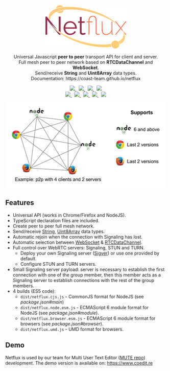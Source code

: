<p align="center">
  <a href="https://coast-team.github.io/netflux">
    <img src="manual/asset/logo_cropped.png" />
  </a>
</p>

<p align="center">
  Universal Javascript <strong style="font-weight: bold">peer to peer</strong> transport API for client and server.<br />
  Full mesh peer to peer network based on <strong style="font-weight: bold">RTCDataChannel</strong> and <strong style="font-weight: bold">WebSocket</strong>.<br />
  Send/receive <strong style="font-weight: bold">String</strong> and <strong style="font-weight: bold">Uint8Array</strong> data types.<br />
  Documentation: https://coast-team.github.io/netflux
</p>

<p align="center">
  <a href="https://www.npmjs.com/package/netflux">
    <img src="https://img.shields.io/npm/v/netflux.svg?style=flat-square" />
  </a>&nbsp;
  <a href="https://travis-ci.org/coast-team/netflux">
    <img src="https://travis-ci.org/coast-team/netflux.svg?branch=master" />
  </a>&nbsp;
  <a href="https://github.com/semantic-release/semantic-release">
    <img src="https://img.shields.io/badge/%20%20%F0%9F%93%A6%F0%9F%9A%80-semantic--release-e10079.svg?style=flat-square" />
  </a>&nbsp;
  <a href="https://gitter.im/coast-team/netflux?utm_source=badge&utm_medium=badge&utm_campaign=pr-badge&utm_content=badge">
    <img src="https://img.shields.io/badge/GITTER-join%20chat-green.svg?style=flat-square" />
  </a>

  <br />

  <a href="http://commitizen.github.io/cz-cli">
    <img src="https://img.shields.io/badge/commitizen-friendly-brightgreen.svg?style=flat-square" />
  </a>&nbsp;
  <a href="https://www.bithound.io/github/coast-team/netflux">
    <img src="https://www.bithound.io/github/coast-team/netflux/badges/score.svg" />
  </a>&nbsp;
  <a href="https://codeclimate.com/github/coast-team/netflux">
    <img src="https://codeclimate.com/github/coast-team/netflux/badges/gpa.svg" />
  </a>&nbsp;
  <a href="https://codeclimate.com/github/coast-team/netflux/coverage">
    <img src="https://codeclimate.com/github/coast-team/netflux/badges/coverage.svg" />
  </a>&nbsp;
  <a href="https://doc.esdoc.org/github.com/coast-team/netflux">
    <img src="https://doc.esdoc.org/github.com/coast-team/netflux/badge.svg" />
  </a>
</p>

<p align="center">
  <img src="manual/asset/example_support.png" />
</p>

## Features
- Universal API (works in Chrome/Firefox and NodeJS).
- TypeScript declaration files are included.
- Create peer to peer full mesh network.
- Send/receive [String][String], [Uint8Array][Uint8Array] data types.
- Automatic rejoin when the connection with Signaling has lost.
- Automatic selection between [WebSocket][WebSocket] & [RTCDataChannel][RTCDataChannel].
- Full control over WebRTC servers: Signaling, STUN and TURN.
  - Deploy your own Signaling server ([Sigver][Sigver]) or use one provided by default.
  - Configure STUN and TURN servers.
- Small Signaling server payload: server is necessary to establish the first connection with
  one of the group member, then this member acts as a Signaling server to establish connections with the rest of the group members.
- 4 builds (ES5 code):
  - `dist/netflux.cjs.js` - CommonJS format for NodeJS (see *package.json#main*)
  - `dist/netflux.node.esm.js` - ECMAScript 6 module format for NodeJS (see *package.json#module*).
  - `dist/netflux.browser.esm.js` - ECMAScript 6 module format for browsers (see *package.json#browser*).
  - `dist/netflux.umd.js` - UMD format for browsers.

## Demo
Netflux is used by our team for Multi User Text Editor ([MUTE repo](https://github.com/coast-team/mute)) development. The demo version is available on: https://www.coedit.re

[WebSocket]: https://developer.mozilla.org/en/docs/Web/API/WebSocket
[RTCDataChannel]: https://developer.mozilla.org/en/docs/Web/API/RTCDataChannel
[String]: https://developer.mozilla.org/en/docs/Web/JavaScript/Reference/Global_Objects/String
[Uint8Array]: https://developer.mozilla.org/en/docs/Web/JavaScript/Reference/Global_Objects/Uint8Array
[Sigver]: https://github.com/coast-team/sigver

[commitizen]: https://img.shields.io/badge/commitizen-friendly-brightgreen.svg?style=flat-square
[commitizen-url]: http://commitizen.github.io/cz-cli

[bithound]: https://www.bithound.io/github/coast-team/netflux/badges/score.svg
[bithound-url]: https://www.bithound.io/github/coast-team/netflux

[codeclimate]: https://codeclimate.com/github/coast-team/netflux/badges/gpa.svg
[codeclimate-url]: https://codeclimate.com/github/coast-team/netflux

[coverage]: https://codeclimate.com/github/coast-team/netflux/badges/coverage.svg
[coverage-url]: https://codeclimate.com/github/coast-team/netflux/coverage

[doc]: https://doc.esdoc.org/github.com/coast-team/netflux/badge.svg
[doc-url]: https://doc.esdoc.org/github.com/coast-team/netflux
